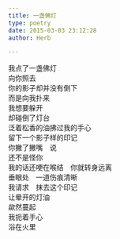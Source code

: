 ```yaml
---  
title: 一盏佛灯  
type: poetry  
date: 2015-03-03 23:12:28  
author: Herb  

---  
```

我点了一盏佛灯  
向你照去  
你的影子却并没有倒下  
而是向我扑来    
我想要躲开  
却碰倒了灯台  
泛着松香的油拂过我的手心  
留下一个影子样的印记    
你撇了撇嘴　说  
还不是怪你  
我的话还哽在喉结　你就转身远离  
垂眼处　一道伤痕清晰    
我请求　抹去这个印记  
让晕开的灯油  
歘然蔓起  
我扼着手心  
浴在火里